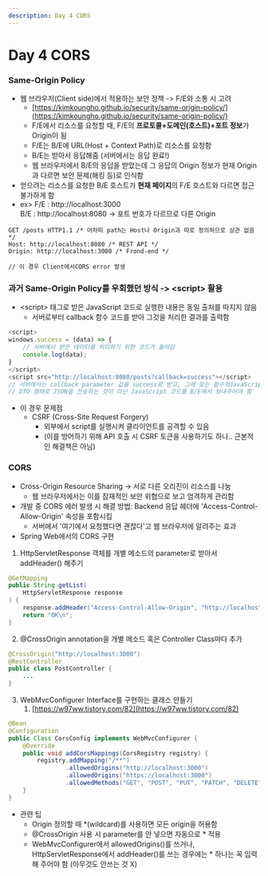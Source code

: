 ```yaml
---
description: Day 4 CORS
---
```


# Day 4 CORS

### Same-Origin Policy

* 웹 브라우저(Client side)에서 적용하는 보안 정책 -> F/E와 소통 시 고려
  * [https://kimkoungho.github.io/security/same-origin-policy/](https://kimkoungho.github.io/security/same-origin-policy/)
  * F/E에서 리소스를 요청할 때, F/E의 **프로토콜+도메인(호스트)+포트 정보**가 Origin이 됨
  * F/E는 B/E에 URL(Host + Context Path)로 리소스를 요청함
  * B/E는 받아서 응답해줌 (서버에서는 응답 완료!)
  * 웹 브라우저에서 B/E의 응답을 받았는데 그 응답의 Origin 정보가 현재 Origin과 다르면 보안 문제(해킹 등)로 인식함
* 얻으려는 리소스를 요청한 B/E 호스트가 **현재 페이지**의 F/E 호스트와 다르면 접근 불가하게 함
* ex> F/E : http://localhost:3000\
  &#x20;      B/E : http://localhost:8080 -> 포트 번호가 다르므로 다른 Origin

```
GET /posts HTTP1.1 /* 어차피 path는 Host나 Origin과 따로 정의하므로 상관 없음 */
Host: http://localhost:8080 /* REST API */
Origin: http://localhost:3000 /* Frond-end */

// 이 경우 Client에서CORS error 발생
```

### 과거 Same-Origin Policy를 우회했던 방식 -> \<script> 활용

* \<script> 태그로 받은 JavaScript 코드로 실행한 내용은 동일 출처를 따지지 않음
  * 서버로부터 callback 함수 코드를 받아 그것을 처리한 결과를 출력함

```javascript
<script>
windows.success = (data) => {
    // 서버에서 받은 데이터를 처리하기 위한 코드가 돌아감
    console.log(data);
}
</script>
<script src="http://localhost:8080/posts?callback=success"></script>
// 서버에서는 callback parameter 값을 success로 받고, 그에 맞는 함수의JavaScript 코드를 전송
// DTO 형태로 JSON을 전송하는 것이 아닌 JavaScript 코드를 B/E에서 보내주어야 함
```

* 이 경우 문제점
  * CSRF  (Cross-Site Request Forgery)
    * 외부에서 script를 실행시켜 클라이언트를 공격할 수 있음
    * (이를 방어하기 위해 API 호출 시 CSRF 토큰을 사용하기도 하나.. 근본적인 해결책은 아님)

### CORS

* Cross-Origin Resource Sharing  -> 서로 다른 오리진이 리소스를 나눔
  * 웹 브라우저에서는 이를 잠재적인 보안 위협으로 보고 엄격하게 관리함
* 개발 중 CORS 에러 발생 시 해결 방법: Backend 응답 헤더에 'Access-Control-Allow-Origin' 속성을 포함시킴
  * 서버에서 '여기에서 요청했다면 괜찮다'고 웹 브라우저에 알려주는 효과
* Spring Web에서의 CORS 구현

1. HttpServletResponse 객체를 개별 메소드의 parameter로 받아서 addHeader() 해주기

```java
@GetMapping
public String getList(
    HttpServletResponse response
) {
    response.addHeader("Access-Control-Allow-Origin", "http://localhost:3000")
    return "OK\n";
}
```

2. @CrossOrigin annotation을 개별 메소드 혹은 Controller Class마다 추가

```java
@CrossOrigin("http://localhost:3000")
@RestController
public class PostController {
    ...
} 
```

3. WebMvcConfigurer Interface를 구현하는 클래스 만들기
   1. [https://w97ww.tistory.com/82](https://w97ww.tistory.com/82)

```java
@Bean
@Configuration
public Class CorsConfig implements WebMvcConfigurer {
    @Override
    public void addCorsMappings(CorsRegistry registry) {
        registry.addMapping("/**")
                .allowedOrigins("http://localhost:3000")
                .allowedOrigins("https://localhost:3000")
                .allowedMethods("GET", "POST", "PUT", "PATCH", "DELETE", "OPTIONS");
    }
}
```

* 관련 팁
  * Origin 정의할 때 \*(wildcard)를 사용하면 모든 origin을 허용함
  * @CrossOrigin 사용 시 parameter를 안 넣으면 자동으로 \* 적용
  * WebMvcConfigurer에서 allowedOrigins()를 쓰거나, HttpServletResponse에서 addHeader()를 쓰는 경우에는 \* 하나는 꼭 입력해 주어야 함 (아무것도 안쓰는 것 X)
